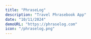 ```yaml
---
title: "PhraseLog"
description: "Travel Phrasebook App"
date: "10/11/2024"
demoURL: "https://phraselog.com"
icon: "/phraselog.png"
---
```

